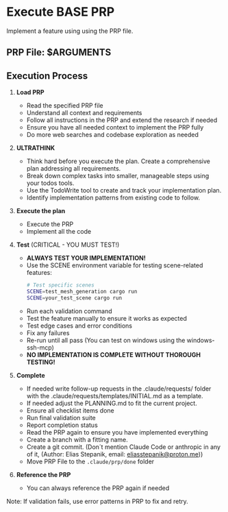 # Execute BASE PRP

Implement a feature using using the PRP file.

## PRP File: $ARGUMENTS

## Execution Process

1. **Load PRP**
   - Read the specified PRP file
   - Understand all context and requirements
   - Follow all instructions in the PRP and extend the research if needed
   - Ensure you have all needed context to implement the PRP fully
   - Do more web searches and codebase exploration as needed

2. **ULTRATHINK**
   - Think hard before you execute the plan. Create a comprehensive plan addressing all requirements.
   - Break down complex tasks into smaller, manageable steps using your todos tools.
   - Use the TodoWrite tool to create and track your implementation plan.
   - Identify implementation patterns from existing code to follow.

3. **Execute the plan**
   - Execute the PRP
   - Implement all the code

4. **Test** (CRITICAL - YOU MUST TEST!)
   - **ALWAYS TEST YOUR IMPLEMENTATION!**
   - Use the SCENE environment variable for testing scene-related features:
     ```bash
     # Test specific scenes
     SCENE=test_mesh_generation cargo run
     SCENE=your_test_scene cargo run
     ```
   - Run each validation command
   - Test the feature manually to ensure it works as expected
   - Test edge cases and error conditions
   - Fix any failures
   - Re-run until all pass (You can test on windows using the windows-ssh-mcp)
   - **NO IMPLEMENTATION IS COMPLETE WITHOUT THOROUGH TESTING!**

5. **Complete**
   - If needed write follow-up requests in the .claude/requests/ folder with the .claude/requests/templates/INITIAL.md as a template.
   - If needed adjust the PLANNING.md to fit the current project.
   - Ensure all checklist items done
   - Run final validation suite
   - Report completion status
   - Read the PRP again to ensure you have implemented everything
   - Create a branch with a fitting name.
   - Create a git commit. (Don´t mention Claude Code or anthropic in any of it, (Author: Elias Stepanik, email: eliasstepanik@proton.me))
   - Move PRP File to the `.claude/prp/done` folder


6. **Reference the PRP**
   - You can always reference the PRP again if needed

Note: If validation fails, use error patterns in PRP to fix and retry.